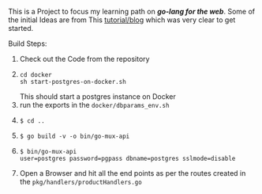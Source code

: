 This is a Project to focus my learning path on ***go-lang for the web***. 
Some of the initial Ideas are from This [tutorial/blog](https://semaphoreci.com/community/tutorials/building-and-testing-a-rest-api-in-go-with-gorilla-mux-and-postgresql) which was very clear to get started.

Build Steps: 
1. Check out the Code from the repository
1. 
    ```
    cd docker
    sh start-postgres-on-docker.sh
    ```
    This should start a postgres instance on Docker
1. run the exports in the ```docker/dbparams_env.sh```    
1. 
    ```
    $ cd ..
    ```
1. 
    ```
    $ go build -v -o bin/go-mux-api
    ```
1. 
    ```
    $ bin/go-mux-api 
    user=postgres password=pgpass dbname=postgres sslmode=disable
    ```
1. Open a Browser and hit all the end points as per the routes created in the ```pkg/handlers/productHandlers.go```

